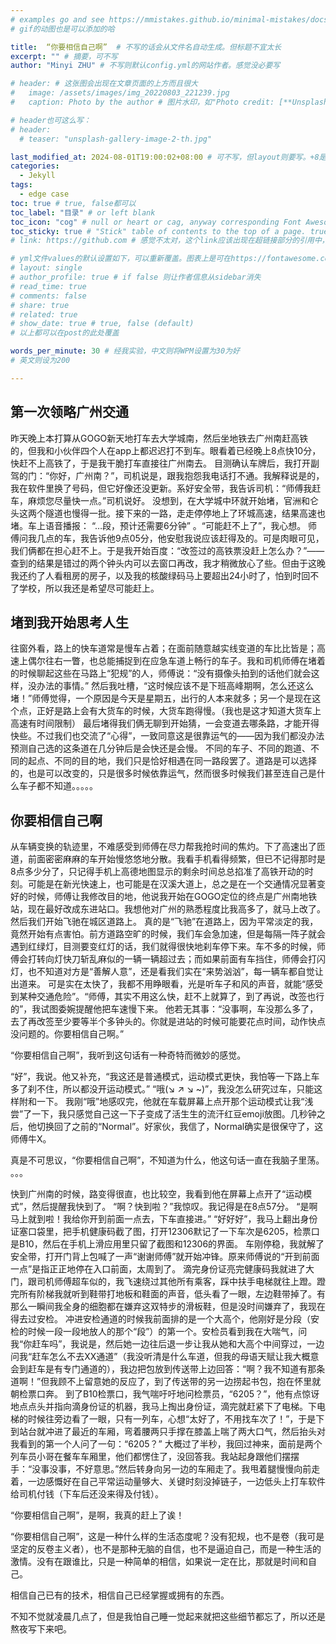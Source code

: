 ```yaml
---
# examples go and see https://mmistakes.github.io/minimal-mistakes/docs/quick-start-guide/
# gif的动图也是可以添加的哈

title:  “你要相信自己啊”  # 不写的话会从文件名自动生成。但标题不宜太长
excerpt: "" # 摘要，可不写
author: "Minyi ZHU" # 不写则默认config.yml的网站作者。感觉没必要写

# header: # 这张图会出现在文章页面的上方而且很大
#   image: /assets/images/img_20220803_221239.jpg
#   caption: Photo by the author # 图片水印，如"Photo credit: [**Unsplash**](https://unsplash.com)"

# header也可这么写：
# header:
  # teaser: "unsplash-gallery-image-2-th.jpg"

last_modified_at: 2024-08-01T19:00:02+08:00 # 可不写，但layout则要写。+8是东八区
categories: 
  - Jekyll
tags:
  - edge case
toc: true # true, false都可以
toc_label: "目录" # or left blank
toc_icon: "cog" # null or heart or cag, anyway corresponding Font Awesome icon name (without fa prefix)
toc_sticky: true # "Stick" table of contents to the top of a page. true: toc floats. false: toc fixed
# link: https://github.com # 感觉不太对，这个link应该出现在超链接部分的引用中，但是试验后发现会变成文章标题的url，所以注释掉了

# yml文件values的默认设置如下，可以重新覆盖。图表上是可在https://fontawesome.com/start找
# layout: single
# author_profile: true # if false 则让作者信息从sidebar消失
# read_time: true
# comments: false
# share: true
# related: true
# show_date: true # true, false (default) 
# 以上都可以在post的此处覆盖

words_per_minute: 30 # 经我实验，中文则将WPM设置为30为好
# 英文则设为200

---
```


## 第一次领略广州交通
昨天晚上本打算从GOGO新天地打车去大学城南，然后坐地铁去广州南赶高铁的，但我和小伙伴四个人在app上都迟迟打不到车。眼看着已经晚上8点快10分，快赶不上高铁了，于是我干脆打车直接往广州南去。
目测确认车牌后，我打开副驾的门：“你好，广州南？”，司机说是，跟我抱怨我电话打不通。我解释说是的，我在软件里换了号码，但它好像还没更新。系好安全带，我告诉司机：“师傅我赶车，麻烦您尽量快一点。”司机说好。
没想到，在大学城中环就开始堵，官洲和仑头这两个隧道也慢得一批。接下来的一路，走走停停地上了环城高速，结果高速也堵。车上语音播报： “…段，预计还需要6分钟” 。“可能赶不上了”，我心想。
师傅问我几点的车，我告诉他9点05分，他安慰我说应该赶得及的。可是肉眼可见，我们俩都在担心赶不上。于是我开始百度：“改签过的高铁票没赶上怎么办？”——查到的结果是错过的两个钟头内可以去窗口再改，我才稍微放心了些。但由于这晚我还约了人看租房的房子，以及我的核酸绿码马上要超出24小时了，怕到时回不了学校，所以我还是希望尽可能赶上。

## 堵到我开始思考人生

往窗外看，路上的快车道常是慢车占着；在面前随意越实线变道的车比比皆是；高速上偶尔往右一瞥，也总能捕捉到在应急车道上畅行的车子。我和司机师傅在堵着的时候聊起这些在马路上“犯规”的人，师傅说：“没有摄像头拍到的话他们就会这样，没办法的事情。”
然后我吐槽，“这时候应该不是下班高峰期啊，怎么还这么堵！”师傅觉得，一个原因是今天是星期五，出行的人本来就多；另一个是现在这个点，正好是路上会有大货车的时候，大货车跑得慢。（我也是这才知道大货车上高速有时间限制）
最后堵得我们俩无聊到开始猜，一会变道去哪条路，才能开得快些。不过我们也交流了“心得”，一致同意这是很靠运气的——因为我们都没办法预测自己选的这条道在几分钟后是会快还是会慢。
不同的车子、不同的跑道、不同的起点、不同的目的地，我们只是恰好相遇在同一路段罢了。道路是可以选择的，也是可以改变的，只是很多时候依靠运气，然而很多时候我们甚至连自己是什么车子都不知道。。。。。

## 你要相信自己啊

从车辆变换的轨迹里，不难感受到师傅在尽力帮我抢时间的焦灼。下了高速出了匝道，前面密密麻麻的车开始慢悠悠地分散。我看手机看得频繁，但已不记得那时是8点多少分了，只记得手机上高德地图显示的剩余时间总总掐准了高铁开动的时刻。可能是在新光快速上，也可能是在汉溪大道上，总之是在一个交通情况显著变好的时候，师傅让我修改目的地，他说我开始在GOGO定位的终点是广州南地铁站，现在最好改成东进站口。我想他对广州的熟悉程度比我高多了，就马上改了。然后我们开始飞驰在城区道路上。
真的是“飞驰”在道路上，因为平常淡定的我，竟然开始有点害怕。前方道路空旷的时候，我们车会急加速，但是每隔一阵子就会遇到红绿灯，目测要变红灯的话，我们就得很快地刹车停下来。车不多的时候，师傅会打转向灯快刀斩乱麻似的一辆一辆超过去；而如果前面有车挡住，师傅会打闪灯，也不知道对方是“善解人意”，还是看我们实在“来势汹汹”，每一辆车都自觉让出道来。
可是实在太快了，我都不用睁眼看，光是听车子和风的声音，就能“感受到某种交通危险”。“师傅，其实不用这么快，赶不上就算了，到了再说，改签也行的”，我试图委婉提醒他把车速慢下来。
他若无其事：“没事啊，车没那么多了，去了再改签至少要等半个多钟头的。你就是进站的时候可能要花点时间，动作快点没问题的。你要相信自己啊。”

“你要相信自己啊”，我听到这句话有一种奇特而微妙的感觉。

“好”，我说。他又补充，“我这还是普通模式，运动模式更快，我怕等一下路上车多了刹不住，所以都没开运动模式。” 
“哦(↘ ↗ ↘ ~)”，我没怎么研究过车，只能这样附和一下。
我刚“哦”地感叹完，他就在车载屏幕上点开那个运动模式让我“浅尝”了一下，我只感觉自己这一下子变成了活生生的流汗红豆emoji放图。几秒钟之后，他切换回了之前的“Normal”。好家伙，我信了，Normal确实是很保守了，这师傅牛X。

真是不可思议，“你要相信自己啊”，不知道为什么，他这句话一直在我脑子里荡。
。。。

快到广州南的时候，路变得很直，也比较空，我看到他在屏幕上点开了“运动模式”，然后提醒我快到了。
“啊？快到啦？”我惊叹。我记得是在8点57分。
“是啊马上就到啦！我给你开到前面一点去，下车直接进。”
“好好好”，我马上翻出身份证塞口袋里，把手机健康码截了图，打开12306默记了一下车次是6205，检票口是B10，然后在手机上滑应用里只留了截图和12306的界面。
车刚停稳，我就解了安全带，打开门背上包喊了一声“谢谢师傅”就开始冲锋。原来师傅说的“开到前面一点”是指正正地停在入口前面，太周到了。
滴完身份证亮完健康码我就进了大门，跟司机师傅超车似的，我飞速绕过其他所有乘客，踩中扶手电梯就往上蹬。蹬完所有阶梯我就听到鞋带打地板和鞋面的声音，低头看了一眼，左边鞋带掉了。有那么一瞬间我全身的细胞都在嫌弃这双特步的滑板鞋，但是没时间嫌弃了，我现在得去过安检。
冲进安检通道的时候我前面排的是一个大高个，他刚好是分段（安检的时候一段一段地放人的那个“段”）的第一个。安检员看到我在大喘气，问我“你赶车吗”，我说是，然后她一边往后退一步让我从她和大高个中间穿过，一边问我“赶车怎么不去XX通道”（我没听清是什么车道，但我的母语天赋让我大概意会到赶车是有专门通道的），我边把包放到传送带上边回答：“啊？我不知道有那条道啊！”但我顾不上留意她的反应了，到了传送带的另一边捞起书包，抱在怀里就朝检票口奔。
到了B10检票口，我气喘吁吁地问检票员，“6205？”，他有点惊讶地点点头并指向滴身份证的机器，我马上掏出身份证，滴完就赶紧下了电梯。下电梯的时候往旁边看了一眼，只有一列车，心想“太好了，不用找车次了！”，于是下到站台就冲进了最近的车厢，弯着腰两只手撑在膝盖上喘了两大口气，然后抬头对我看到的第一个人问了一句：“6205？”
大概过了半秒，我回过神来，面前是两个列车员小哥在餐车车厢里，他们都愣住了，没回答我。我站起身跟他们摆摆手：“没事没事，不好意思。”然后转身向另一边的车厢走了。我甩着腿慢慢向前走着，一边感慨好在自己平常运动量够大、关键时刻没掉链子，一边低头上打车软件给司机付钱（下车后还没来得及付钱）。

“你要相信自己啊”，是啊，我真的赶上了诶！



“你要相信自己啊”，这是一种什么样的生活态度呢？没有犯规，也不是卷（我可是坚定的反卷主义者），也不是那种无脑的自信，也不是逼迫自己，而是一种生活的激情。没有在跟谁比，只是一种简单的相信，如果说一定在比，那就是时间和自己。

相信自己已有的技术，相信自己已经掌握或拥有的东西。

不知不觉就凌晨几点了，但是我怕自己睡一觉起来就把这些细节都忘了，所以还是熬夜写下来吧。 
